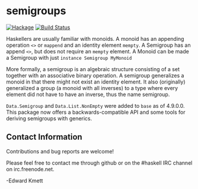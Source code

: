 semigroups
==========

[![Hackage](https://img.shields.io/hackage/v/semigroups.svg)](https://hackage.haskell.org/package/semigroups) [![Build Status](https://github.com/ekmett/semigroups/workflows/Haskell-CI/badge.svg)](https://github.com/ekmett/semigroups/actions?query=workflow%3AHaskell-CI)

Haskellers are usually familiar with monoids. A monoid has an appending operation `<>` or `mappend` and an identity element `mempty`. A Semigroup has an append `<>`, but does not require an `mempty` element. A Monoid can be made a Semigroup with just `instance Semigroup MyMonoid`

More formally, a semigroup is an algebraic structure consisting of a set together with an associative binary operation. A semigroup generalizes a monoid in that there might not exist an identity element. It also (originally) generalized a group (a monoid with all inverses) to a type where every element did not have to have an inverse, thus the name semigroup.

`Data.Semigroup` and `Data.List.NonEmpty` were added to `base` as of 4.9.0.0. This package now offers a backwards-compatible API and some tools for deriving semigroups with generics.

Contact Information
-------------------

Contributions and bug reports are welcome!

Please feel free to contact me through github or on the #haskell IRC channel on irc.freenode.net.

-Edward Kmett

